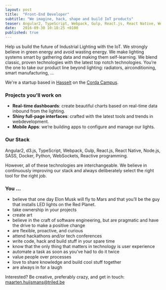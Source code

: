 ```yaml
---
layout: post
title:  "Front-End Developer"
subtitle: "We imagine, hack, shape and build IoT products"
teaser: Angular2, TypeScript, Webpack, Gulp, React.js, React Native, WebSockets, Reactive programming.
date:   2016-09-30 10:18:25 +0100
published: true
---
```


Help us build the future of Industrial Lighting with the IoT. We strongly believe in green energy and avoid wasting 
energy. We make lighting systems smart by gathering data and making them self-learning. We blend classic, proven 
technologies with the latest top notch technologies. You’re the one to take our product line beyond lighting: radiators, 
airconditioning, smart manufacturing, ...

We're a startup based in [Hasselt](https://en.wikipedia.org/wiki/Hasselt) on the 
[Corda Campus](http://www.cordacampus.com/).

### Projects you’ll work on

* **Real-time dashboards**: create beautiful charts based on real-time data inbound from the lighting.
* **Shiny full-page interfaces**: crafted with the latest tools and trends in webdevelopment.
* **Mobile Apps**: we’re building apps to configure and manage our lights.

### Our Stack

Angular2, d3.js, TypeScript, Webpack, Gulp, React.js, React Native, Node.js, SASS, Docker, Python, WebSockets, Reactive programming.

However, all of these technologies are interchangeable. We believe in continuously improving our stack and always 
deliberately select the right tool for the right job. 

### You ...
* believe that one day Elon Musk will fly to Mars and that you’ll be the guy that installs LED lights on the Red Planet.
* take ownership in your projects
* create art
* believe in the craft of software engineering, but are pragmatic and have the drive to make a positive change
* are flexible, proactive, and curious
* attend hackathons and/or tech conferences
* write code, hack and build stuff in your spare time
* know that the only thing that matters in technology is user experience
* automate a task as soon as you’ve had to do it twice
* value people over processes
* love to share knowledge and build cool stuff together
* are always in for a laugh

Interested? Be creative, preferably crazy, and get in touch: [maarten.huijsmans@triled.be](maarten.huijsmans@triled.be)
